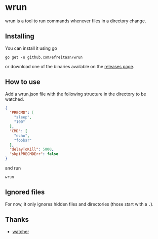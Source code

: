 # wrun
wrun is a tool to run commands whenever files in a directory change.

## Installing
You can install it using go

```shell
go get -u github.com/efreitasn/wrun
```

or download one of the binaries available on the [releases page](https://github.com/efreitasn/wrun/releases).

## How to use
Add a wrun.json file with the following structure in the directory to be watched.

```json
{
  "PRECMD": [
    "sleep",
    "100"
  ],
  "CMD": [
    "echo",
    "foobar"
  ],
  "delayToKill": 5000,
  "skpiPRECMDErr": false
}
```

and run

```shell
wrun
```

## Ignored files
For now, it only ignores hidden files and directories (those start with a `.`).

## Thanks
* [watcher](https://github.com/radovskyb/watcher)